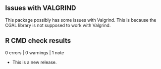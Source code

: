 ## Issues with VALGRIND

This package possibly has some issues with Valgrind. This is because the CGAL 
library is not supposed to work with Valgrind.


## R CMD check results

0 errors | 0 warnings | 1 note

* This is a new release.
